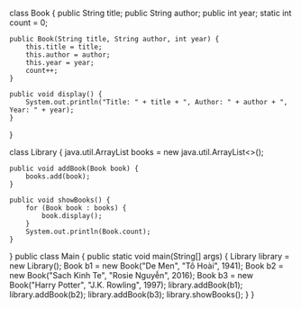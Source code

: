 class Book {
    public String title;
    public String author;
    public int year;
    static int count = 0;

    public Book(String title, String author, int year) {
        this.title = title;
        this.author = author;
        this.year = year;
        count++;
    }

    public void display() {
        System.out.println("Title: " + title + ", Author: " + author + ", Year: " + year);
    }
}

class Library {
    java.util.ArrayList<Book> books = new java.util.ArrayList<>();

    public void addBook(Book book) {
        books.add(book);
    }

    public void showBooks() {
        for (Book book : books) {
            book.display();
        }
        System.out.println(Book.count);
    }
}
public class Main {
    public static void main(String[] args) {
        Library library = new Library();
        Book b1 = new Book("De Men", "Tô Hoài", 1941);
        Book b2 = new Book("Sach Kinh Te", "Rosie Nguyễn", 2016);
        Book b3 = new Book("Harry Potter", "J.K. Rowling", 1997);
        library.addBook(b1);
        library.addBook(b2);
        library.addBook(b3);
        library.showBooks();
    }
}
